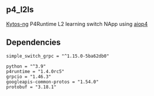 ## p4_l2ls

[Kytos-ng](https://github.com/kytos-ng/kytos) P4Runtime L2 learning switch NApp using [aiop4](https://github.com/viniarck/aiop4)

## Dependencies

```
simple_switch_grpc = "^1.15.0-5ba62db0"
```

```
python = "^3.9"
p4runtime = "1.4.0rc5"
grpcio = "1.46.3"
googleapis-common-protos = "1.54.0"
protobuf = "3.18.1"
```
